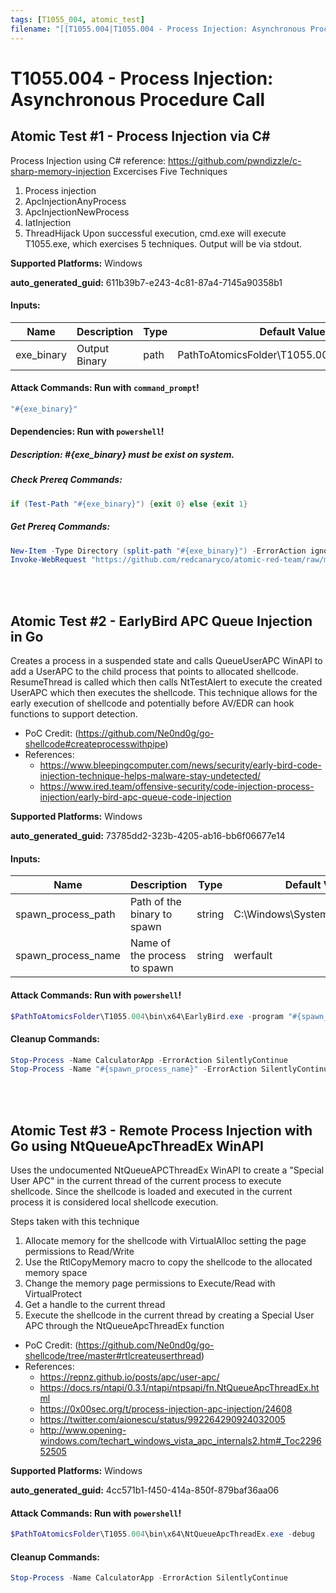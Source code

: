 ```yaml
---
tags: [T1055_004, atomic_test]
filename: "[[T1055.004|T1055.004 - Process Injection: Asynchronous Procedure Call]]"
---
```

# T1055.004 - Process Injection: Asynchronous Procedure Call

## Atomic Test #1 - Process Injection via C#
Process Injection using C#
reference: https://github.com/pwndizzle/c-sharp-memory-injection
Excercises Five Techniques
1. Process injection
2. ApcInjectionAnyProcess
3. ApcInjectionNewProcess
4. IatInjection
5. ThreadHijack
Upon successful execution, cmd.exe will execute T1055.exe, which exercises 5 techniques. Output will be via stdout.

**Supported Platforms:** Windows


**auto_generated_guid:** 611b39b7-e243-4c81-87a4-7145a90358b1





#### Inputs:
| Name | Description | Type | Default Value |
|------|-------------|------|---------------|
| exe_binary | Output Binary | path | PathToAtomicsFolder&#92;T1055.004&#92;bin&#92;T1055.exe|


#### Attack Commands: Run with `command_prompt`! 


```cmd
"#{exe_binary}"
```




#### Dependencies:  Run with `powershell`!
##### Description: #{exe_binary} must be exist on system.
##### Check Prereq Commands:
```powershell
if (Test-Path "#{exe_binary}") {exit 0} else {exit 1}
```
##### Get Prereq Commands:
```powershell
New-Item -Type Directory (split-path "#{exe_binary}") -ErrorAction ignore | Out-Null
Invoke-WebRequest "https://github.com/redcanaryco/atomic-red-team/raw/master/atomics/T1055.004/bin/T1055.exe" -OutFile "#{exe_binary}"
```




<br/>
<br/>

## Atomic Test #2 - EarlyBird APC Queue Injection in Go
Creates a process in a suspended state and calls QueueUserAPC WinAPI to add a UserAPC to the child process that points to allocated shellcode. 
ResumeThread is called which then calls NtTestAlert to execute the created UserAPC which then executes the shellcode.
This technique allows for the early execution of shellcode and potentially before AV/EDR can hook functions to support detection.
- PoC Credit: (https://github.com/Ne0nd0g/go-shellcode#createprocesswithpipe)
- References: 
  - https://www.bleepingcomputer.com/news/security/early-bird-code-injection-technique-helps-malware-stay-undetected/
  - https://www.ired.team/offensive-security/code-injection-process-injection/early-bird-apc-queue-code-injection

**Supported Platforms:** Windows


**auto_generated_guid:** 73785dd2-323b-4205-ab16-bb6f06677e14





#### Inputs:
| Name | Description | Type | Default Value |
|------|-------------|------|---------------|
| spawn_process_path | Path of the binary to spawn | string | C:&#92;Windows&#92;System32&#92;werfault.exe|
| spawn_process_name | Name of the process to spawn | string | werfault|


#### Attack Commands: Run with `powershell`! 


```powershell
$PathToAtomicsFolder\T1055.004\bin\x64\EarlyBird.exe -program "#{spawn_process_path}" -debug
```

#### Cleanup Commands:
```powershell
Stop-Process -Name CalculatorApp -ErrorAction SilentlyContinue
Stop-Process -Name "#{spawn_process_name}" -ErrorAction SilentlyContinue
```





<br/>
<br/>

## Atomic Test #3 - Remote Process Injection with Go using NtQueueApcThreadEx WinAPI
Uses the undocumented NtQueueAPCThreadEx WinAPI to create a "Special User APC" in the current thread of the current process to execute shellcode. 
Since the shellcode is loaded and executed in the current process it is considered local shellcode execution.

Steps taken with this technique
1. Allocate memory for the shellcode with VirtualAlloc setting the page permissions to Read/Write
2. Use the RtlCopyMemory macro to copy the shellcode to the allocated memory space
3. Change the memory page permissions to Execute/Read with VirtualProtect
4. Get a handle to the current thread
5. Execute the shellcode in the current thread by creating a Special User APC through the NtQueueApcThreadEx function

- PoC Credit: (https://github.com/Ne0nd0g/go-shellcode/tree/master#rtlcreateuserthread)
- References:
  - https://repnz.github.io/posts/apc/user-apc/
  - https://docs.rs/ntapi/0.3.1/ntapi/ntpsapi/fn.NtQueueApcThreadEx.html
  - https://0x00sec.org/t/process-injection-apc-injection/24608
  - https://twitter.com/aionescu/status/992264290924032005
  - http://www.opening-windows.com/techart_windows_vista_apc_internals2.htm#_Toc229652505

**Supported Platforms:** Windows


**auto_generated_guid:** 4cc571b1-f450-414a-850f-879baf36aa06






#### Attack Commands: Run with `powershell`! 


```powershell
$PathToAtomicsFolder\T1055.004\bin\x64\NtQueueApcThreadEx.exe -debug
```

#### Cleanup Commands:
```powershell
Stop-Process -Name CalculatorApp -ErrorAction SilentlyContinue
```





<br/>
